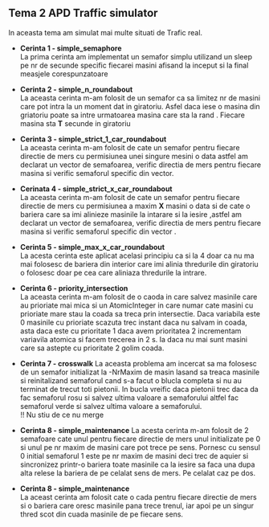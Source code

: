 ## **Tema 2 APD Traffic simulator**

In aceasta tema am simulat mai multe situati de Trafic real.

- **Cerinta 1 - simple_semaphore**  
  La prima cerinta am implementat un semafor simplu utilizand un sleep pe nr de secunde specific fiecarei masini afisand la inceput si la final measjele corespunzatoare

- **Cerinta 2 - simple_n_roundabout**  
  La aceasta cerinta m-am folosit de un semafor ca sa limitez nr de masini care pot intra la un moment dat in giratoriu. Asfel daca iese o masina din griatoriu poate sa intre urmatoarea masina care sta la rand . Fiecare masina sta **T** secunde in giratoriu

- **Cerinta 3 - simple_strict_1_car_roundabout**  
  La aceasta cerinta m-am folosit de cate un semafor pentru fiecare directie de mers cu permisiunea unei singure mesini o data astfel am declarat un vector de semafoarea, verific directia de mers pentru fiecare masina si verific semaforul specific din vector.

- **Cerinata 4 - simple_strict_x_car_roundabout**  
  La aceasta cerinta m-am folosit de cate un semafor pentru fiecare directie de mers cu permisiunea a maxim **X** masini o data si de cate o bariera care sa imi alinieze masinile la intarare si la iesire ,astfel am declarat un vector de semafoarea, verific directia de mers pentru fiecare masina si verific semaforul specific din vector .

- **Cerinta 5 - simple_max_x_car_roundabout**  
  La acesta cerinta este aplicat acelasi principiu ca si la 4 doar ca nu ma mai folosesc de bariera din interior care imi alinia thredurile din giratoriu o folosesc doar pe cea care aliniaza thredurile la intrare.

- **Cerinta 6 - priority_intersection**  
  La aceasta cerinta m-am folosit de o caoda in care salvez masinile care au prioriate mai mica si un AtomicInteger in care numar cate masini cu prioriate mare stau la coada sa treca prin intersectie. Daca variabila este 0 masinile cu prioriate scazuta trec instant daca nu salvam in coada, asta daca este cu prioritate 1 daca avem prioritatea 2 incrementam variavila atomica si facem trecerea in 2 s. Ia daca nu mai sunt masini care sa astepte cu prioritate 2 golim coada.

- **Cerinta 7 - crosswalk**
  La aceasta problema am incercat sa ma folosesc de un semafor initializat la -NrMaxim de masin lasand sa treaca masinile si reinitalizand semaforul cand s-a facut o blucla completa si nu au terminat de trecut toti pietonii. In bucla vreific daca pietonii trec daca da fac semaforul rosu si salvez ultima valoare a semaforului altfel fac semaforul verde si salvez ultima valoare a semaforului.  
  !! Nu stiu de ce nu merge

- **Cerinta 8 - simple_maintenance**
  La acesta cerinta m-am folosit de 2 semafoare cate unul pentru fiecare directie de mers unul initializate pe 0 si unul pe nr maxim de masini care pot trece pe sens. Pornesc cu sensul 0 initial semaforul 1 este pe nr maxim de masini deci trec de aquier si sincronizez printr-o bariera toate masinile ca la iesire sa faca una dupa alta relese la bariera de pe celalat sens de mers. Pe celalat caz pe dos.
- **Cerinta 8 - simple_maintenance**  
  La aceast cerinta am folosit cate o cada pentru fiecare directie de mers si o bariera care oresc masinile pana trece trenul, iar apoi pe un singur thred scot din cuada masinile de pe fiecare sens.

